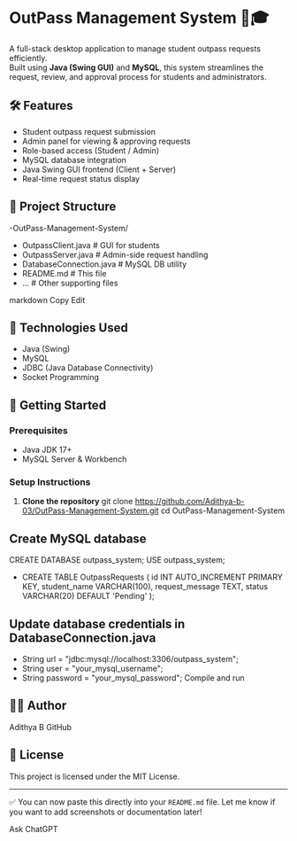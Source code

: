 # OutPass Management System 🚪🎓

A full-stack desktop application to manage student outpass requests efficiently.  
Built using **Java (Swing GUI)** and **MySQL**, this system streamlines the request, review, and approval process for students and administrators.

## 🛠️ Features

- Student outpass request submission
- Admin panel for viewing & approving requests
- Role-based access (Student / Admin)
- MySQL database integration
- Java Swing GUI frontend (Client + Server)
- Real-time request status display

## 📁 Project Structure

-OutPass-Management-System/
- OutpassClient.java # GUI for students
- OutpassServer.java # Admin-side request handling
- DatabaseConnection.java # MySQL DB utility
- README.md # This file
- ... # Other supporting files

markdown
Copy
Edit

## 🧪 Technologies Used

- Java (Swing)
- MySQL
- JDBC (Java Database Connectivity)
- Socket Programming

## 🚀 Getting Started

### Prerequisites

- Java JDK 17+
- MySQL Server & Workbench

### Setup Instructions

1. **Clone the repository**
   git clone https://github.com/Adithya-b-03/OutPass-Management-System.git
   cd OutPass-Management-System
## Create MySQL database

CREATE DATABASE outpass_system;
USE outpass_system;

- CREATE TABLE OutpassRequests (
     id INT AUTO_INCREMENT PRIMARY KEY,
     student_name VARCHAR(100),
     request_message TEXT,
     status VARCHAR(20) DEFAULT 'Pending'
 );

## Update database credentials in DatabaseConnection.java

- String url = "jdbc:mysql://localhost:3306/outpass_system";
- String user = "your_mysql_username";
- String password = "your_mysql_password";
Compile and run

## 👨‍💻 Author
Adithya B
GitHub

## 📄 License
This project is licensed under the MIT License.

---

✅ You can now paste this directly into your `README.md` file. Let me know if you want to add screenshots or documentation later!








Ask ChatGPT
